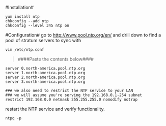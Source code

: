 #Installation#
```
yum install ntp
chkconfig --add ntp
chkconfig --level 345 ntp on
```

#Configuration#
go to http://www.pool.ntp.org/en/ and drill down to find a pool of stratum servers to sync with
```
vim /etc/ntp.conf
```
> ####Paste the contents below####

```
server 0.north-america.pool.ntp.org
server 1.north-america.pool.ntp.org
server 2.north-america.pool.ntp.org
server 3.north-america.pool.ntp.org

### we also need to restrict the NTP service to your LAN
### we will assume you're serving the 192.168.0.1-254 subnet
restrict 192.168.0.0 netmask 255.255.255.0 nomodify notrap
```

restart the NTP service and verify functionality.
```
ntpq -p
```